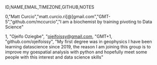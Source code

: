 ID,NAME,EMAIL,TIMEZONE,GITHUB,NOTES

0,"Matt Curcio","matt.curcio.ri[@]gmail.com","GMT-5","github.com/mccurcio","I am a biochemist by training pivoting to Data Science"

1, "Ojeifo Oziegbe", "ojeifoissy@gmail.com, "GMT+1, "github.com/ojeifoissy", "My first degree was in geophysics I have been learning datascience since 2019, the reason I am joining this group is to improve my goespatial analysis with python and hopefully meet some people with this interest and data science skills"
